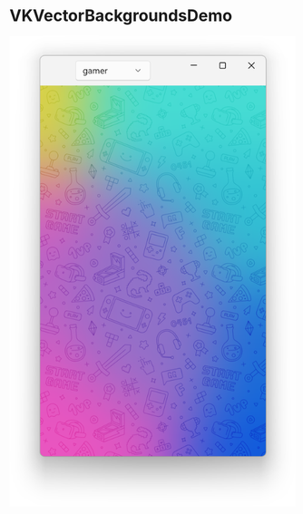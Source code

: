 # VKVectorBackgroundsDemo

![Скрин](https://github.com/Elorucov/VKVectorBackgroundsDemo/raw/master/Screenshot.png)